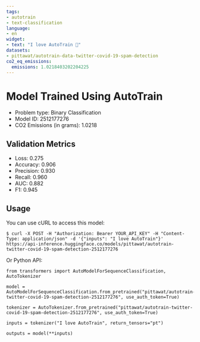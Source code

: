 ```yaml
---
tags:
- autotrain
- text-classification
language:
- en
widget:
- text: "I love AutoTrain 🤗"
datasets:
- pittawat/autotrain-data-twitter-covid-19-spam-detection
co2_eq_emissions:
  emissions: 1.0218403202204225
---
```


# Model Trained Using AutoTrain

- Problem type: Binary Classification
- Model ID: 2512177276
- CO2 Emissions (in grams): 1.0218

## Validation Metrics

- Loss: 0.275
- Accuracy: 0.906
- Precision: 0.930
- Recall: 0.960
- AUC: 0.882
- F1: 0.945

## Usage

You can use cURL to access this model:

```
$ curl -X POST -H "Authorization: Bearer YOUR_API_KEY" -H "Content-Type: application/json" -d '{"inputs": "I love AutoTrain"}' https://api-inference.huggingface.co/models/pittawat/autotrain-twitter-covid-19-spam-detection-2512177276
```

Or Python API:

```
from transformers import AutoModelForSequenceClassification, AutoTokenizer

model = AutoModelForSequenceClassification.from_pretrained("pittawat/autotrain-twitter-covid-19-spam-detection-2512177276", use_auth_token=True)

tokenizer = AutoTokenizer.from_pretrained("pittawat/autotrain-twitter-covid-19-spam-detection-2512177276", use_auth_token=True)

inputs = tokenizer("I love AutoTrain", return_tensors="pt")

outputs = model(**inputs)
```